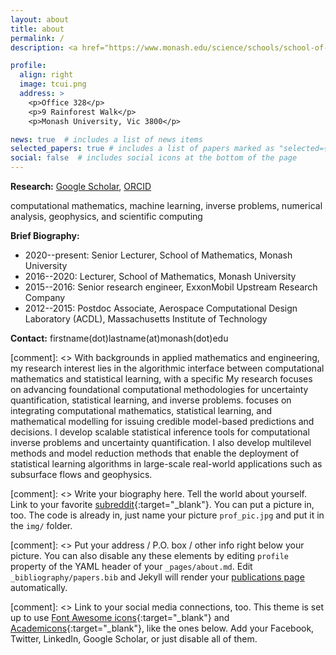 ```yaml
---
layout: about
title: about
permalink: /
description: <a href="https://www.monash.edu/science/schools/school-of-mathematics">School of Mathematics, Monash University</a>. 

profile:
  align: right
  image: tcui.png
  address: >
    <p>Office 328</p>
    <p>9 Rainforest Walk</p>
    <p>Monash University, Vic 3800</p>

news: true  # includes a list of news items
selected_papers: true # includes a list of papers marked as "selected={true}"
social: false  # includes social icons at the bottom of the page
---
```


**Research:** [Google Scholar](https://scholar.google.com/citations?user=H4x65KoAAAAJ&hl=en), [ORCID](https://orcid.org/0000-0002-4840-8545)

computational mathematics, machine learning, inverse problems, numerical analysis, geophysics, and scientific computing

**Brief Biography:**
* 2020--present: Senior Lecturer, School of Mathematics, Monash University
* 2016--2020: Lecturer, School of Mathematics, Monash University
* 2015--2016: Senior research engineer, ExxonMobil Upstream Research Company
* 2012--2015: Postdoc Associate, Aerospace Computational Design Laboratory (ACDL), Massachusetts Institute of Technology

**Contact:** firstname(dot)lastname(at)monash(dot)edu 

[comment]: <> With backgrounds in applied mathematics and engineering, my research interest lies in the algorithmic interface between computational mathematics and statistical learning, with a specific My research focuses on advancing foundational computational methodologies for  uncertainty quantification, statistical learning, and inverse problems. focuses on integrating computational mathematics, statistical learning, and mathematical modelling for issuing credible model-based predictions and decisions. I develop scalable statistical inference tools for computational inverse problems and uncertainty quantification. I also develop multilevel methods and model reduction methods that enable the deployment of statistical learning algorithms in large-scale real-world applications such as subsurface flows and geophysics.

[comment]: <> Write your biography here. Tell the world about yourself. Link to your favorite [subreddit](http://reddit.com){:target="\_blank"}. You can put a picture in, too. The code is already in, just name your picture `prof_pic.jpg` and put it in the `img/` folder.

[comment]: <> Put your address / P.O. box / other info right below your picture. You can also disable any these elements by editing `profile` property of the YAML header of your `_pages/about.md`. Edit `_bibliography/papers.bib` and Jekyll will render your [publications page](/al-folio/publications/) automatically.

[comment]: <> Link to your social media connections, too. This theme is set up to use [Font Awesome icons](http://fortawesome.github.io/Font-Awesome/){:target="\_blank"} and [Academicons](https://jpswalsh.github.io/academicons/){:target="\_blank"}, like the ones below. Add your Facebook, Twitter, LinkedIn, Google Scholar, or just disable all of them.
